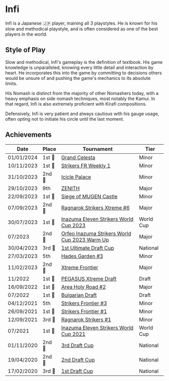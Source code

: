 # Infi

Infi is a Japanese :jp: player, maining all 3 playstyles. 
He is known for his slow and methodical playstyle, and is often considered as one of the best players in the world. 

## Style of Play

Slow and methodical, Infi's gameplay is the definition of textbook. His game knowledge is unparalleled, knowing every little detail and interaction by heart. 
He incorporates this into the game by committing to decisions others would be unsure of and
pushing the game's mechanics to its absolute limits.

His Nomash is distinct from the majority of other Nomashers today, with a heavy emphasis on 
side nomash techniques, most notably the Kamui. In that regard, Infi is also extremely proficient with Kirafi compositions.

Defensively, Infi is very patient and always cautious with his gauge usage, often opting not
to initiate his circle until the last moment.

## Achievements

| Date | Place | Tournament | Tier |
| - | - | - | - |
| 01/01/2024 |1st :1st_place_medal: | [Grand Celesta](../../tournaments/misc/grandcelesta.md) | Minor |
| 10/11/2023 |1st :1st_place_medal:| [Strikers FR Weekly 1](../../tournaments/weeklies/weekly1.md) | Minor |
| 31/10/2023 |2nd :2nd_place_medal:| [Icicle Palace](../../tournaments/misc/icicle.md) | Minor |
| 29/10/2023 | 9th | [ZENITH](../../tournaments/misc/zenith1.md) | Major |
| 22/09/2023 |1st :1st_place_medal: | [Siege of MUGEN Castle](../../tournaments/misc/mugen.md) | Minor |
| 07/09/2023 |2nd :2nd_place_medal: | [Ragnarok Strikers Xtreme #6](../../tournaments/ragna/ragnax6.md) | Major |
| 30/07/2023 |1st :1st_place_medal: | [Inazuma Eleven Strikers World Cup 2023](../../tournaments/worldcup23.md) | World Cup |
| 07/2023 |2nd :2nd_place_medal: | [Orfeo Inazuma Strikers World Cup 2023 Warm Up](../../tournaments/misc/orfeowc.md) | Major |
| 30/04/2023 | 3rd :3rd_place_medal: | [1st Ultimate Draft Cup](../../tournaments/jpdraft/jpudraft1.md) | National |
| 27/03/2023 | 5th | [Hades Garden #3](../../tournaments/hg/hg3.md) | Minor |
| 11/02/2023 |2nd :2nd_place_medal: | [Xtreme Frontier](../../tournaments/sf/xf.md) | Major |
| 11/2022 |1st :1st_place_medal: | [PEGASUS Xtreme Draft](../../tournaments/draft/pegasusdraft.md) | Draft | 
| 16/09/2022 |1st :1st_place_medal: | [Area Holy Road #2](../../tournaments/misc/holyroad2.md) | Major |
| 07/2022 |1st :1st_place_medal: | [Bulgarian Draft](../../tournaments/draft/bgdraft.md) | Draft |
| 04/12/2021 | 5th | [Strikers Frontier #3](../../tournaments/sf/sf3.md) | Minor |
| 26/09/2021 |1st :1st_place_medal: | [Strikers Frontier #1](../../tournaments/sf/sf1.md) | Minor |
| 12/09/2021 |3rd :3rd_place_medal: | [Ragnarok Strikers #1](../../tournaments/ragna/ragna1.md) | Minor |
| 07/2021 |1st :1st_place_medal: | [Inazuma Eleven Strikers World Cup 2021](../../tournaments/worldcup21.md) | World Cup |
| 01/11/2020 | 2nd :2nd_place_medal: | [3rd Draft Cup](../../tournaments/jpdraft/jpdraft3.md) | National |
| 19/04/2020 | 2nd :2nd_place_medal: | [2nd Draft Cup](../../tournaments/jpdraft/jpdraft2.md) | National |
| 17/02/2020 | 3rd :3rd_place_medal: | [1st Draft Cup](../../tournaments/jpdraft/jpdraft1.md) | National |